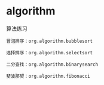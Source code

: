 # algorithm

算法练习

    冒泡排序：org.algorithm.bubblesort

    选择排序：org.algorithm.selectsort

    二分查找：org.algorithm.binarysearch

    斐波那契：org.algorithm.fibonacci
